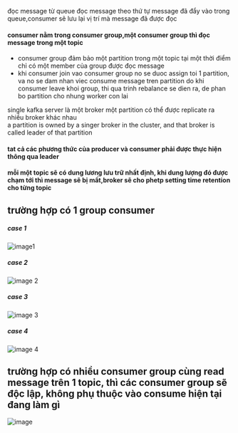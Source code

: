 đọc message từ queue
đọc message theo thứ tự message đã đẩy vào trong queue,consumer sẽ lưu lại vị trí mà message đã được đọc 

#### consumer nằm trong consumer group,một consumer group thì đọc message trong một topic
- consumer group đảm bảo một partition trong một topic tại một thời điểm chỉ có một member của group được đọc message
- khi consumer join vao consumer group no se duoc assign toi 1 partition, va no se dam nhan viec consume message tren partition do
  khi consumer leave khoi group, thi qua trinh rebalance se dien ra, de phan bo partition cho nhung worker con lai

single kafka server là một broker
một partition có thể được replicate ra nhiều broker khác nhau   
a partition is owned by a singer broker in the cluster, and that broker is called leader of that partition
#### tat cả các phương thức của producer và consumer phải được thực hiện thông qua leader

#### mỗi một topic sẽ có dung lương lưu trữ nhất định, khi dung lượng đó được chạm tới thì message sẽ bị mất,broker sẽ cho phetp setting time retention cho từng topic

## trường hợp có 1 group consumer
##### case 1
![image1](https://www.oreilly.com/api/v2/epubs/9781491936153/files/assets/ktdg_04in01.png)
##### case 2
![image 2](https://www.oreilly.com/api/v2/epubs/9781491936153/files/assets/ktdg_04in02.png)
##### case 3
![image 3](https://www.oreilly.com/api/v2/epubs/9781491936153/files/assets/ktdg_04in03.png)
##### case 4
![image 4](https://www.oreilly.com/api/v2/epubs/9781491936153/files/assets/ktdg_04in04.png)

## trường hợp có nhiều consumer group cùng read message trên 1 topic, thì các consumer group sẽ độc lập, không phụ thuộc vào consume hiện tại đang làm gì
![image](https://learning.oreilly.com/library/view/kafka-the-definitive/9781491936153/assets/ktdg_04in05.png)
